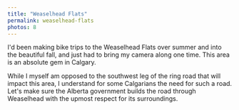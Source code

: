 ```yaml
---
title: "Weaselhead Flats"
permalink: weaselhead-flats
photos: 8
---
```

I'd been making bike trips to the Weaselhead Flats over summer and into the beautiful fall, and just had to bring my camera along one time. This area is an absolute gem in Calgary.

While I myself am opposed to the southwest leg of the ring road that will impact this area, I understand for some Calgarians the need for such a road. Let's make sure the Alberta government builds the road through Weaselhead with the upmost respect for its surroundings.